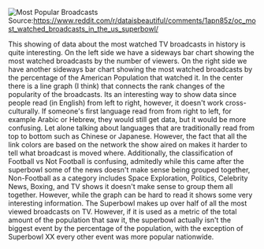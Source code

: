 ![Most Popular Broadcasts](https://i.redd.it/most-watched-broadcasts-in-the-us-superbowl-lviii-set-a-new-v0-yss4b6lwtaic1.png?s=41625d99073887f2cba7b64d199e72952a7b1774)</n>
Source:https://www.reddit.com/r/dataisbeautiful/comments/1apn85z/oc_most_watched_broadcasts_in_the_us_superbowl/</n>

This showing of data about the most watched TV broadcasts in history is quite interesting. On the left side we have a sideways bar chart showing the most watched broadcasts by the number of viewers. On the right side we have another sideways bar chart showing the most watched broadcasts by the percentage of the
American Population that watched it. In the center there is a line graph (I think) that connects the rank changes of the popularity of the broadcasts. Its an interesting way to show data since people read (in English) from left to right, however, it doesn't work cross-culturally. If someone's first language read from
from right to left, for example Arabic or Hebrew, they would still get data, but it would be more confusing. Let alone talking about languages that are traditionally read from top to bottom such as Chinese or Japanese. However, the fact that all the link colors are based on the network the show aired on makes it
harder to tell what broadcast is moved where. Additionally, the classification of Football vs Not Football is confusing, admitedly while this came after the superbowl some of the news doesn't make sense being grouped together, Non-Football as a category includes Space Exploration, Politics, Celebrity News, Boxing, 
and TV shows it doesn't make sense to group them all together. However, while the graph can be hard to read it shows some very interesting information. The Superbowl makes up over half of all the most viewed broadcasts on TV. However, if it is used as a metric of the total amount of the population that saw it, the 
superbowl actually isn't the biggest event by the percentage of the population, with the exception of Superbowl XX every other event was more popular nationwide.
